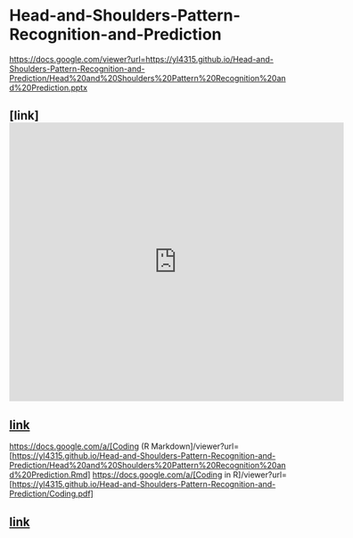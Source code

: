 # Head-and-Shoulders-Pattern-Recognition-and-Prediction


https://docs.google.com/viewer?url=<https://yl4315.github.io/Head-and-Shoulders-Pattern-Recognition-and-Prediction/Head%20and%20Shoulders%20Pattern%20Recognition%20and%20Prediction.pptx>  

## [link]<iframe src="https://docs.google.com/viewer?url=https://yl4315.github.io/Head-and-Shoulders-Pattern-Recognition-and-Prediction/Head%20and%20Shoulders%20Pattern%20Recognition%20and%20Prediction.pptx&embedded=true" style="width:600px; height:500px;" frameborder="0"></iframe>

## [link]("https://docs.google.com/viewer?url=https://yl4315.github.io/Head-and-Shoulders-Pattern-Recognition-and-Prediction/Head%20and%20Shoulders%20Pattern%20Recognition%20and%20Prediction.pptx&embedded=true")

https://docs.google.com/a/[Coding (R Markdown]/viewer?url=[https://yl4315.github.io/Head-and-Shoulders-Pattern-Recognition-and-Prediction/Head%20and%20Shoulders%20Pattern%20Recognition%20and%20Prediction.Rmd]
https://docs.google.com/a/[Coding in R]/viewer?url=[https://yl4315.github.io/Head-and-Shoulders-Pattern-Recognition-and-Prediction/Coding.pdf]


## [link](https://docs.google.com/viewer?url=https://yl4315.github.io/Head-and-Shoulders-Pattern-Recognition-and-Prediction/Head%20and%20Shoulders%20Pattern%20Recognition%20and%20Prediction.pptx)
